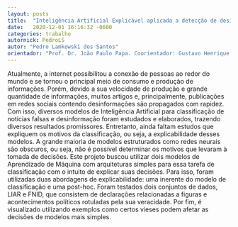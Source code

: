 ```yaml
---
layout: posts
title:  "Inteligência Artificial Explicável aplicada a detecção de desinformação"
date:   2020-12-01 16:16:32 -0600
categories: trabalho
autornick: PedroLS
autor: "Pedro Lamkowski dos Santos"
orientador: "Prof. Dr. João Paulo Papa. Coorientador: Gustavo Henrique Rosa"
---
```

Atualmente, a internet possibilitou a conexão de pessoas ao redor do mundo e se tornou o principal meio de consumo e produção de informações. Porém, devido a sua velocidade de produção e grande quantidade de informações, muitos artigos e, principalmente, publicações em redes sociais contendo desinformações são propagados com rapidez. Com isso, diversos modelos de Inteligência Artificial para classificação de notícias falsas e desinformação foram estudados e elaborados, trazendo diversos resultados promissores. Entretanto, ainda faltam estudos que expliquem os motivos da classificação, ou seja, a explicabilidade desses modelos. A grande maioria de modelos estruturados como redes neurais são obscuros, ou seja, não é possível determinar os motivos que levaram à tomada de decisões. Este projeto buscou utilizar dois modelos de Aprendizado de Máquina com arquiteturas simples para essa tarefa de classificação com o intuito de explicar suas decisões. Para isso, foram utilizadas duas abordagens de explicabilidade: uma inerente do modelo de classificação e uma post-hoc. Foram testados dois conjuntos de dados, LIAR e FNID, que consistem de declarações relacionadas a figuras e acontecimentos políticos rotuladas pela sua veracidade. Por fim, é visualizado utilizando exemplos como certos vieses podem afetar as decisões de modelos mais simples. 

